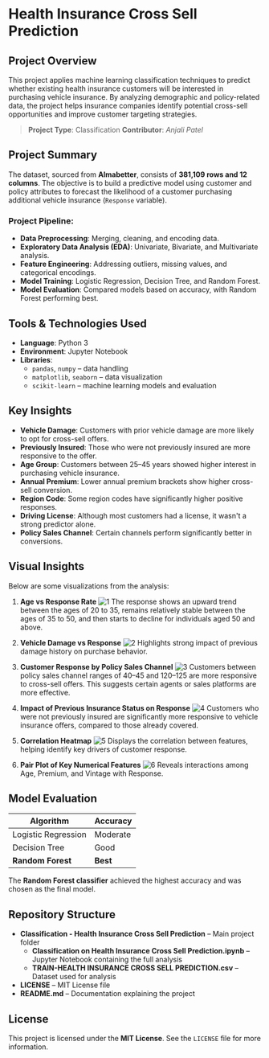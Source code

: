 # Health Insurance Cross Sell Prediction

## Project Overview

This project applies machine learning classification techniques to predict whether existing health insurance customers will be interested in purchasing vehicle insurance. By analyzing demographic and policy-related data, the project helps insurance companies identify potential cross-sell opportunities and improve customer targeting strategies.

> **Project Type**: Classification 
> **Contributor**: *Anjali Patel*

## Project Summary

The dataset, sourced from **Almabetter**, consists of **381,109 rows and 12 columns**. The objective is to build a predictive model using customer and policy attributes to forecast the likelihood of a customer purchasing additional vehicle insurance (`Response` variable).

### Project Pipeline:

* **Data Preprocessing**: Merging, cleaning, and encoding data.
* **Exploratory Data Analysis (EDA)**: Univariate, Bivariate, and Multivariate analysis.
* **Feature Engineering**: Addressing outliers, missing values, and categorical encodings.
* **Model Training**: Logistic Regression, Decision Tree, and Random Forest.
* **Model Evaluation**: Compared models based on accuracy, with Random Forest performing best.

## Tools & Technologies Used

* **Language**: Python 3
* **Environment**: Jupyter Notebook
* **Libraries**:
  * `pandas`, `numpy` – data handling
  * `matplotlib`, `seaborn` – data visualization
  * `scikit-learn` – machine learning models and evaluation

## Key Insights

* **Vehicle Damage**: Customers with prior vehicle damage are more likely to opt for cross-sell offers.
* **Previously Insured**: Those who were not previously insured are more responsive to the offer.
* **Age Group**: Customers between 25–45 years showed higher interest in purchasing vehicle insurance.
* **Annual Premium**: Lower annual premium brackets show higher cross-sell conversion.
* **Region Code**: Some region codes have significantly higher positive responses.
* **Driving License**: Although most customers had a license, it wasn't a strong predictor alone.
* **Policy Sales Channel**: Certain channels perform significantly better in conversions.

## Visual Insights

Below are some visualizations from the analysis:

1. **Age vs Response Rate**
   ![1](https://github.com/user-attachments/assets/a9c9a925-4b02-42a7-b4ff-1c4a17947538)
   The response shows an upward trend between the ages of 20 to 35, remains relatively stable between the ages of 35 to 50, and then starts to decline for individuals aged 50 and above.

2. **Vehicle Damage vs Response**
   ![2](https://github.com/user-attachments/assets/945db401-caf1-4b13-97e3-9e9b6862b808)
   Highlights strong impact of previous damage history on purchase behavior.

3. **Customer Response by Policy Sales Channel**
   ![3](https://github.com/user-attachments/assets/54f9264f-8ae6-4cf3-a6f6-24d33ef39851)
   Customers between policy sales channel ranges of 40–45 and 120–125 are more responsive to cross-sell offers. This suggests certain agents or sales platforms are more effective.

4. **Impact of Previous Insurance Status on Response**
   ![4](https://github.com/user-attachments/assets/4202cd52-b1a4-4c24-8343-c7afdb26446b)
   Customers who were not previously insured are significantly more responsive to vehicle insurance offers, compared to those already covered.

5. **Correlation Heatmap**
   ![5](https://github.com/user-attachments/assets/c089d87b-e4aa-4e44-8bb4-188392f64bab)
   Displays the correlation between features, helping identify key drivers of customer response.

6. **Pair Plot of Key Numerical Features**
   ![6](https://github.com/user-attachments/assets/c76ca325-bea0-4fca-927c-a50835e56b41)
   Reveals interactions among Age, Premium, and Vintage with Response.

## Model Evaluation

| Algorithm           | Accuracy  |
| ------------------- | --------- |
| Logistic Regression | Moderate  |
| Decision Tree       | Good      |
| **Random Forest**   | **Best**  |

The **Random Forest classifier** achieved the highest accuracy and was chosen as the final model.

## Repository Structure

* **Classification - Health Insurance Cross Sell Prediction** – Main project folder
  * **Classification on Health Insurance Cross Sell Prediction.ipynb** – Jupyter Notebook containing the full analysis
  * **TRAIN-HEALTH INSURANCE CROSS SELL PREDICTION.csv** – Dataset used for analysis
* **LICENSE** – MIT License file
* **README.md** – Documentation explaining the project

##  License

This project is licensed under the **MIT License**. See the `LICENSE` file for more information.
